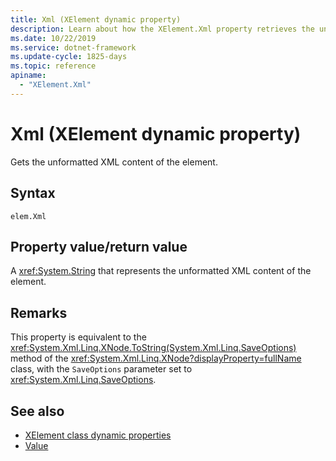 ```yaml
---
title: Xml (XElement dynamic property)
description: Learn about how the XElement.Xml property retrieves the unformatted XML content of the element.
ms.date: 10/22/2019
ms.service: dotnet-framework
ms.update-cycle: 1825-days
ms.topic: reference
apiname:
  - "XElement.Xml"
---
```

# Xml (XElement dynamic property)

Gets the unformatted XML content of the element.

## Syntax

```xaml
elem.Xml
```

## Property value/return value

A <xref:System.String> that represents the unformatted XML content of the element.

## Remarks

This property is equivalent to the <xref:System.Xml.Linq.XNode.ToString(System.Xml.Linq.SaveOptions)> method of the <xref:System.Xml.Linq.XNode?displayProperty=fullName> class, with the `SaveOptions` parameter set to <xref:System.Xml.Linq.SaveOptions>.

## See also

- [XElement class dynamic properties](attribute-xelement-dynamic-property.md)
- [Value](value-xelement-dynamic-property.md)
